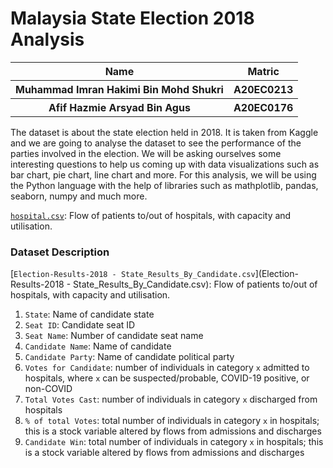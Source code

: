 # **Malaysia State Election 2018 Analysis**

<table>
  <tr>
    <th>Name</th>
    <th>Matric</th>
  </tr>
  <tr>
    <th>Muhammad Imran Hakimi Bin Mohd Shukri </th>
    <th>A20EC0213</th>
  </tr>
  <tr>
    <th>Afif Hazmie Arsyad Bin Agus</th>
    <th>A20EC0176</th>
  </tr>
</table>

The dataset is about the state election held in 2018. It is taken from Kaggle and we are going to analyse the dataset to see the performance of the parties involved in the election. We will be asking ourselves some interesting questions to help us coming up with data visualizations such as bar chart, pie chart, line chart and more. For this analysis, we will be using the Python language with the help of libraries such as mathplotlib, pandas, seaborn, numpy and much more.

[`hospital.csv`](hospital.csv): Flow of patients to/out of hospitals, with capacity and utilisation.
### Dataset Description
[`Election-Results-2018 - State_Results_By_Candidate.csv`](Election-Results-2018 - State_Results_By_Candidate.csv): Flow of patients to/out of hospitals, with capacity and utilisation.

1) `State`: Name of candidate state 
2) `Seat ID`: Candidate seat ID
3) `Seat Name`: Number of candidate seat name 
3) `Candidate Name`: Name of candidate 
4) `Candidate Party`: Name of candidate political party
5) `Votes for Candidate`: number of individuals in category `x` admitted to hospitals, where `x` can be suspected/probable, COVID-19 positive, or non-COVID
6) `Total Votes Cast`: number of individuals in category `x` discharged from hospitals
7) `% of total Votes`: total number of individuals in category `x` in hospitals; this is a stock variable altered by flows from admissions and discharges
8) `Candidate Win`: total number of individuals in category `x` in hospitals; this is a stock variable altered by flows from admissions and discharges
